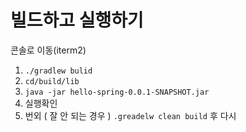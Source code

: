 # 빌드하고 실행하기

콘솔로 이동(iterm2)

1. `./gradlew bulid`
2. `cd/build/lib`
3. `java -jar hello-spring-0.0.1-SNAPSHOT.jar`
4. 실행확인
5. 번외 ( 잘 안 되는 경우 ) `.greadelw clean build` 후 다시